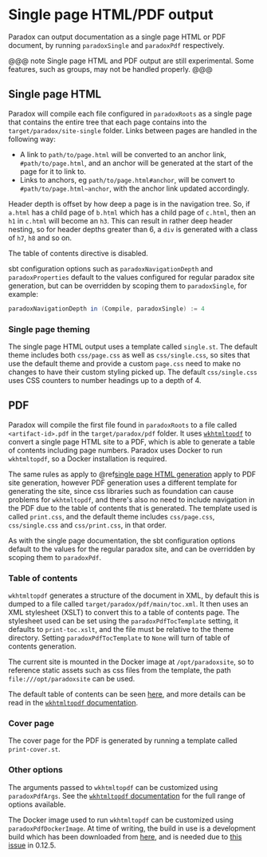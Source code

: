 # Single page HTML/PDF output

Paradox can output documentation as a single page HTML or PDF document, by running `paradoxSingle` and `paradoxPdf` respectively.

@@@ note
Single page HTML and PDF output are still experimental. Some features, such as groups, may not be handled properly.
@@@

## Single page HTML

Paradox will compile each file configured in `paradoxRoots` as a single page that contains the entire tree that each page contains into the `target/paradox/site-single` folder. Links between pages are handled in the following way:

* A link to `path/to/page.html` will be converted to an anchor link, `#path/to/page.html`, and an anchor will be generated at the start of the page for it to link to.
* Links to anchors, eg `path/to/page.html#anchor`, will be convert to `#path/to/page.html~anchor`, with the anchor link updated accordingly.

Header depth is offset by how deep a page is in the navigation tree. So, if `a.html` has a child page of `b.html` which has a child page of `c.html`, then an `h1` in `c.html` will become an `h3`. This can result in rather deep header nesting, so for header depths greater than 6, a `div` is generated with a class of `h7`, `h8` and so on.

The table of contents directive is disabled.

sbt configuration options such as `paradoxNavigationDepth` and `paradoxProperties` default to the values configured for regular paradox site generation, but can be overridden by scoping them to `paradoxSingle`, for example:

```scala
paradoxNavigationDepth in (Compile, paradoxSingle) := 4
```

### Single page theming

The single page HTML output uses a template called `single.st`. The default theme includes both `css/page.css` as well as `css/single.css`, so sites that use the default theme and provide a custom `page.css` need to make no changes to have their custom styling picked up. The default `css/single.css` uses CSS counters to number headings up to a depth of 4.

## PDF

Paradox will compile the first file found in `paradoxRoots` to a file called `<artifact-id>.pdf` in the `target/paradox/pdf` folder. It uses [`wkhtmltopdf`](https://wkhtmltopdf.org/) to convert a single page HTML site to a PDF, which is able to generate a table of contents including page numbers. Paradox uses Docker to run `wkhtmltopdf`, so a Docker installation is required.

The same rules as apply to @ref[single page HTML generation](#single-page-html) apply to PDF site generation, however PDF generation uses a different template for generating the site, since css libraries such as foundation can cause problems for `wkhtmltopdf`, and there's also no need to include navigation in the PDF due to the table of contents that is generated. The template used is called `print.css`, and the default theme includes `css/page.css`, `css/single.css` and `css/print.css`, in that order.

As with the single page documentation, the sbt configuration options default to the values for the regular paradox site, and can be overridden by scoping them to `paradoxPdf`.

### Table of contents

`wkhtmltopdf` generates a structure of the document in XML, by default this is dumped to a file called `target/paradox/pdf/main/toc.xml`. It then uses an XML stylesheet (XSLT) to convert this to a table of contents page. The stylesheet used can be set using the `paradoxPdfTocTemplate` setting, it defaults to `print-toc.xslt`, and the file must be relative to the theme directory. Setting `paradoxPdfTocTemplate` to `None` will turn of table of contents generation.

The current site is mounted in the Docker image at `/opt/paradoxsite`, so to reference static assets such as css files from the template, the path `file:///opt/paradoxsite` can be used.

The default table of contents can be seen [here](https://github.com/lightbend/paradox/blob/master/themes/generic/src/main/assets/print-toc.xslt), and more details can be read in the [`wkhtmltopdf` documentation](https://wkhtmltopdf.org/usage/wkhtmltopdf.txt).

### Cover page

The cover page for the PDF is generated by running a template called `print-cover.st`.

### Other options

The arguments passed to `wkhtmltopdf` can be customized using `paradoxPdfArgs`. See the [`wkhtmltopdf` documentation](https://wkhtmltopdf.org/usage/wkhtmltopdf.txt) for the full range of options available.

The Docker image used to run `wkhtmltopdf` can be customized using `paradoxPdfDockerImage`. At time of writing, the build in use is a development build which has been downloaded from [here](https://builds.wkhtmltopdf.org/0.12.6-dev/), and is needed due to [this issue](/home/jroper/src/paradox/plugin/src/main/scala/com/lightbend/paradox/sbt/ParadoxPlugin.scala) in 0.12.5.
